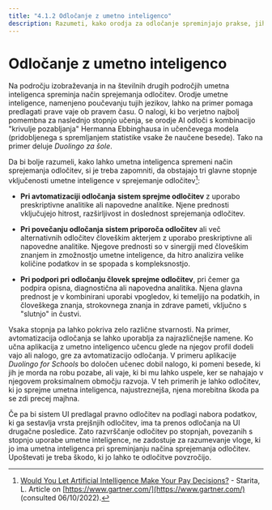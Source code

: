 ```yaml
---
title: "4.1.2 Odločanje z umetno inteligenco"
description: Razumeti, kako orodja za odločanje spreminjajo prakse, jih lahko izboljšajo, vendar jih je treba postaviti pod vprašaj
---
```


# Odločanje z umetno inteligenco

Na področju izobraževanja in na številnih drugih področjih umetna inteligenca spreminja način sprejemanja odločitev. Orodje umetne inteligence, namenjeno poučevanju tujih jezikov, lahko na primer pomaga predlagati prave vaje ob pravem času.
O nalogi, ki bo verjetno najbolj pomembna za naslednjo stopnjo učenja, se orodje AI odloči s kombinacijo "krivulje pozabljanja" Hermanna Ebbinghausa in učenčevega modela (pridobljenega s spremljanjem statistike vsake že naučene besede). Tako na primer deluje *Duolingo za šole*.

Da bi bolje razumeli, kako lahko umetna inteligenca spremeni način sprejemanja odločitev, si je treba zapomniti, da obstajajo tri glavne stopnje vključenosti umetne inteligence v sprejemanje odločitev[^1]:

- **Pri avtomatizaciji odločanja** **sistem sprejme odločitev** z uporabo preskriptivne analitike ali napovedne analitike. Njene prednosti vključujejo hitrost, razširljivost in doslednost sprejemanja odločitev.

- **Pri povečanju odločanja** **sistem priporoča odločitev** ali več alternativnih odločitev človeškim akterjem z uporabo preskriptivne ali napovedne analitike. Njegove prednosti so v sinergiji med človeškim znanjem in zmožnostjo umetne inteligence, da hitro analizira velike količine podatkov in se spopada s kompleksnostjo.

- **Pri podpori pri odločanju človek sprejme odločitev**, pri čemer ga podpira opisna, diagnostična ali napovedna analitika. Njena glavna prednost je v kombinirani uporabi vpogledov, ki temeljijo na podatkih, in človeškega znanja, strokovnega znanja in zdrave pameti, vključno s "slutnjo" in čustvi.

Vsaka stopnja pa lahko pokriva zelo različne stvarnosti. Na primer, avtomatizacija odločanja se lahko uporablja za najrazličnejše namene. Ko učna aplikacija z umetno inteligenco učencu glede na njegov profil dodeli vajo ali nalogo, gre za avtomatizacijo odločanja. V primeru aplikacije *Duolingo for Schools* bo določen učenec dobil nalogo, ki pomeni besede, ki jih je morda na robu pozabe, ali vaje, ki bi mu lahko uspele, ker se nahajajo v njegovem proksimalnem območju razvoja. V teh primerih je lahko odločitev, ki jo sprejme umetna inteligenca, najustreznejša, njena morebitna škoda pa se zdi precej majhna.

Če pa bi sistem UI predlagal pravno odločitev na podlagi nabora podatkov, ki ga sestavlja vrsta prejšnjih odločitev, ima ta prenos odločanja na UI drugačne posledice. Zato razvrščanje odločitev po stopnjah, povezanih s stopnjo uporabe umetne inteligence, ne zadostuje za razumevanje vloge, ki jo ima umetna inteligenca pri spreminjanju načina sprejemanja odločitev. Upoštevati je treba škodo, ki jo lahko te odločitve povzročijo.

[^1]: [Would You Let Artificial Intelligence Make Your Pay Decisions?](https://www.gartner.com/smarterwithgartner/would-you-let-artificial-intelligence-make-your-pay-decisions) - Starita, L. Article on [https://www.gartner.com/](https://www.gartner.com/) (consulted 06/10/2022).
